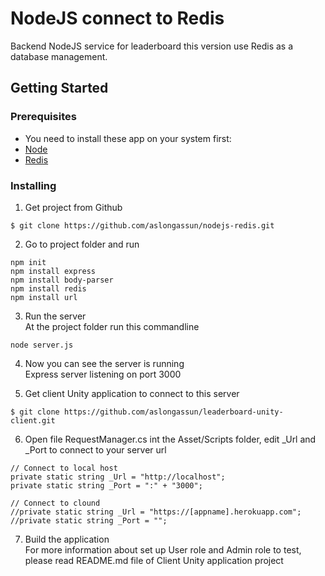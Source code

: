 # NodeJS connect to Redis

Backend NodeJS service for leaderboard this version use Redis as a database management.

## Getting Started

### Prerequisites

- You need to install these app on your system first:<br />
- [Node](https://nodejs.org/en/)<br />
- [Redis](https://redis.io/download)<br />

### Installing

1) Get project from Github<br />
```
$ git clone https://github.com/aslongassun/nodejs-redis.git
```
2) Go to project folder and run<br/>
```
npm init
npm install express
npm install body-parser
npm install redis
npm install url
```
3) Run the server<br/>
At the project folder run this commandline<br/>
```
node server.js
```
4) Now you can see the server is running<br/>
Express server listening on port 3000

5) Get client Unity application to connect to this server<br/>
```
$ git clone https://github.com/aslongassun/leaderboard-unity-client.git
```
6) Open file RequestManager.cs int the Asset/Scripts folder, edit _Url and _Port to connect to your server url<br/>
```
// Connect to local host
private static string _Url = "http://localhost";
private static string _Port = ":" + "3000";

// Connect to clound
//private static string _Url = "https://[appname].herokuapp.com";
//private static string _Port = "";
```
7) Build the application<br/>
For more information about set up User role and Admin role to test, please read README.md file of Client Unity application project
